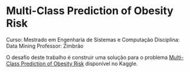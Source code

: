 # Multi-Class Prediction of Obesity Risk

Curso: Mestrado em Engenharia de Sistemas e Computação
Disciplina: Data Mining
Professor: Zimbrão

O desafio deste trabalho é construir uma solução para o problema [Multi-Class Prediction of Obesity Risk](https://www.kaggle.com/competitions/playground-series-s4e2) disponível no Kaggle.

